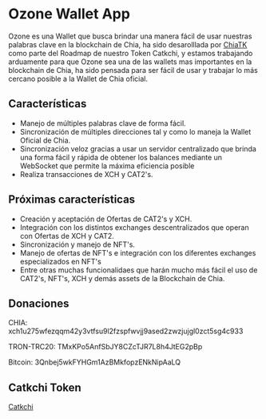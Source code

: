 # Ozone Wallet App

Ozone es una Wallet que busca brindar una manera fácil de usar nuestras palabras clave en la blockchain de Chia, ha sido desarolllada por [ChiaTK](https://chiatk.com) como parte del Roadmap de nuestro Token Catkchi, y estamos trabajando  arduamente para que Ozone sea una de las wallets mas importantes en la blockchain de Chia, ha sido pensada para ser fácil de usar y trabajar lo más cercano posible a la Wallet de Chia oficial.

## Características

- Manejo de múltiples palabras clave de forma fácil.
- Sincronización de múltiples direcciones tal y como lo maneja la Wallet Oficial de Chia.
- Sincronización veloz gracias a usar un servidor centralizado que brinda una forma fácil y rápida de obtener los balances mediante un WebSocket que permite la máxima eficiencia posible
- Realiza transacciones de XCH y CAT2's.

## Próximas características

- Creación y aceptación de Ofertas de CAT2's y XCH.
- Integración con los distintos exchanges descentralizados que operan con Ofertas de XCH y CAT2.
- Sincronización y manejo de NFT's.
- Manejo de ofertas de NFT's e integración con los diferentes exchanges especializados en NFT's
- Entre otras muchas funcionalidaes que harán mucho más fácil el uso de CAT2's, NFT's, XCH y demás assets de la Blockchain de Chia.

## Donaciones

CHIA:
xch1u275wfezqqm42y3vtfsu9l2fzspfwvjj9ased2zwzjujgl0zct5sg4c933

TRON-TRC20:
TMxKPo5AnfSbJY8CZcTJR7L8h4JtEG2pBp

Bitcoin:
3Qnbej5wkFYHGm1AzBMkfopzENkNipAaLQ

## Catkchi Token

[Catkchi](https://app.catkchi.com/)
